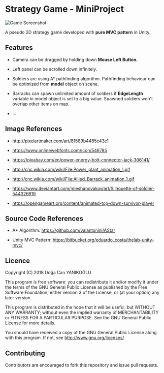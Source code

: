 # Strategy Game - MiniProject

![Game Screenshot](https://image.ibb.co/m3Fubd/Screenshot.png)

A pseudo 2D strategy game developed with **pure MVC pattern** in Unity.

## Features

- Camera can be dragged by holding down **Mouse Left Button**.

- Left panel can be scrolled down infinitely.

- Soldiers are using A* pathfinding algorithm. Pathfinding behaviour can be optimized from **model** object on scene.

- Barracks can spawn unlimited amount of soldiers if **EdgeLength** variable in model object is set to a big value. Spawned soldiers won't overlap other items on map.

- ...

## Image References

- http://pixelartmaker.com/art/81589b4485c43c1

- https://www.onlinewebfonts.com/icon/546785

- https://pixabay.com/en/power-energy-bolt-connector-jack-306141/

- http://cnc.wikia.com/wiki/File:Power_plant_animation_1.gif

- http://cnc.wikia.com/wiki/File:Allied_Barrack_animation_1.gif

- https://www.deviantart.com/mieshanovakov/art/Silhouette-of-soldier-544326919

- https://opengameart.org/content/animated-top-down-survivor-player

## Source Code References

- A* Algorithm: https://github.com/valantonini/AStar

- Unity MVC Pattern: https://bitbucket.org/eduardo_costa/thelab-unity-mvc/

## Licence

Copyright (C) 2018 Doğa Can YANIKOĞLU

This program is free software: you can redistribute it and/or modify it under the terms of the GNU General Public License as published by the Free Software Foundation, either version 3 of the License, or (at your option) any later version.

This program is distributed in the hope that it will be useful, but WITHOUT ANY WARRANTY; without even the implied warranty of MERCHANTABILITY or FITNESS FOR A PARTICULAR PURPOSE. See the GNU General Public License for more details.

You should have received a copy of the GNU General Public License along with this program. If not, see http://www.gnu.org/licenses/

## Contributing

Contributors are encouraged to fork this repository and issue pull requests.
